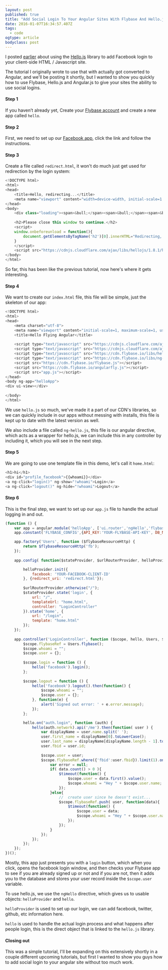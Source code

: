 ```yaml
---
layout: post 
published: true 
title: "Add Social Login To Your Angular Sites With Flybase And Hello.js" 
date: 2016-01-07T16:34:57.407Z 
tags:
  - code
ogtype: article 
bodyclass: post 
---
```


I posted [earlier](http://blog.flybase.io/2015/08/12/client-side-login-flybase-hellojs/) about using the [Hello.js](http://adodson.com/hello.js/#hellojs) library to add Facebook login to your client-side HTML / Javascript site.

The tutorial I originally wrote to use that with actually got converted to Angular, and we'll be posting it shortly, but I wanted to show you quickly how to use Flybase, Hello.js and Angular.js to give your sites the ability to use social logins.

#### Step 1

If you haven’t already yet, Create your [Flybase account](https://app.flybase.io/signup) and create a new app called `hello`.

#### Step 2

First, we need to set up our [Facebook app](https://developers.facebook.com/apps), click the link and follow the instructions.

#### Step 3

Create a file called `redirect.html`, it won't do much just get used for redirection by the login system:

```javascript
<!DOCTYPE html>
<html>
<head>
	<title>Hello, redirecting...</title>
	<meta name="viewport" content="width=device-width, initial-scale=1.0, user-scalable=yes" />
</head>
<body>
	<div class="loading"><span>&bull;</span><span>&bull;</span><span>&bull;</span></div>
	
	<h2>Please close this window to continue.</h2>
	<script>
	window.onbeforeunload = function(){
		document.getElementsByTagName('h2')[0].innerHTML="Redirecting, please wait";
	}
	</script>
	<script src="https://cdnjs.cloudflare.com/ajax/libs/hellojs/1.8.1/hello.all.min.js"></script>
</body>
</html>
```

So far, this has been like the previous tutorial, now here's where it gets interesting.

#### Step 4

We want to create our `index.html` file, this file will be simple, just the skeleton of our app:

```javascript
<!DOCTYPE html>
<html>
<head>
    <meta charset="utf-8">
    <meta name="viewport" content="initial-scale=1, maximum-scale=1, user-scalable=no, width=device-width">
    <title>Hello Flying Angular</title>
 
    <script type="text/javascript" src="https://cdnjs.cloudflare.com/ajax/libs/angular.js/1.4.8/angular.min.js"></script>
    <script type="text/javascript" src="https://cdnjs.cloudflare.com/ajax/libs/angular-ui-router/0.2.15/angular-ui-router.min.js"></script>
    <script type="text/javascript" src="https://cdn.flybase.io/libs/hello.all.js"></script>
    <script type="text/javascript" src="https://cdn.flybase.io/libs/ng-hello.js"></script>
	<script src="https://cdn.flybase.io/flybase.js"></script>
	<script src="https://cdn.flybase.io/angularfly.js"></script>
    <script src="app.js"></script>
</head>
<body ng-app="helloApp">
<div ui-view></div>
 
</body>
</html>
```

We use `hello.js` so much, we've made it a part of our CDN's libraries, so we can quickly include in our apps without messing with installs, this file is kept up to date with the latest version as well.

We also include a file called `ng-hello.js`, this file is our angular directive, which acts as a wrapper for hello.js, we can include this in any controller by including it, which you will see in the next step.

#### Step 5

We are going to use one template file in this demo, let's call it `home.html`:

```javascript
<h1>hi</h1>
<div id="profile_facebook">{{whoami}}</div>
<a ng-click="login()" ng-show="!whoami">Login</a>
<a ng-click="logout()" ng-hide="!whoami">Logout</a>
```

#### Step 6

This is the final step, we want to set up our `app.js` file to handle the actual logging in and out.

```javascript
(function () {
	var app = angular.module('helloApp', ['ui.router','ngHello','flybaseResourceHttp']);
	app.constant('FLYBASE_CONFIG',{API_KEY:'YOUR-FLYBASE-API-KEY', DB_NAME:'hello'});

	app.factory('Users', function ($flybaseResourceHttp) {
		return $flybaseResourceHttp('fb');
	});
	
	app.config( function($stateProvider, $urlRouterProvider, helloProvider) {

		helloProvider.init({
			facebook: 'YOUR-FACEBOOK-CLIENT-ID'
		}, {redirect_uri: 'redirect.html'});
		
		$urlRouterProvider.otherwise("/");
		$stateProvider.state('login', {
			url: "/",
			templateUrl: "home.html",
			controller: "LoginController"
		}).state('home', {
			url: "/login",
			template: "home.html"
		});
	});
	
	app.controller('LoginController', function ($scope, hello, Users, $timeout) {
		$scope.flybaseRef = Users.flybase();
		$scope.whoami = "";
		$scope.user = {};
		
		$scope.login = function () {
			hello('facebook').login();
		};
		
		$scope.logout = function () {
			hello('facebook').logout().then(function() {
				$scope.whoami = "";
				$scope.user = {};
			}, function(e) {
				alert('Signed out error: ' + e.error.message);
			});
		};

		hello.on("auth.login", function (auth) {
			hello(auth.network).api('/me').then(function( user ) {
				var displayName = user.name.split(' ');
				user.first_name = displayName[0].toLowerCase();
				user.last_name = displayName[displayName.length - 1].toLowerCase();
				user.fbid = user.id;
					
				$scope.user = user;
				$scope.flybaseRef.where({'fbid':user.fbid}).limit(1).once('value', function( data ){
					var error = null;
					if( data.count() > 0 ){
						$timeout(function() {
							$scope.user = data.first().value();
							$scope.whoami = "Hey " + $scope.user.name;
						});
					}else{
						//  create user since he doesn't exist...
						$scope.flybaseRef.push( user, function(data){
							$timeout(function() {
								$scope.user = data;
								$scope.whoami = "Hey " + $scope.user.name;
							});
						});
					}
				});
			});
		});
	});
})();
```

Mostly, this app just presents you with a `login` button, which when you click, opens the facebook login window, and then checks your Flybase app to see if you are already signed up or not and if you are not, then it adds you to the database and stores your user record inside the `$scope.user` variable. 

To use hello.js, we use the `ngHello` directive, which gives us to usable objects: `helloProvider` and `hello`.

`helloProvider` is used to set up our login, we can add facebook, twitter, github, etc information here.

`hello` is used to handle the actual login process and what happens after people login, this is the direct object that is linked to the `hello.js` library.

#### Closing out

This was a simple tutorial, I'll be expanding on this extensively shortly in a couple different upcoming tutorials, but first I wanted to show you guys how to add social login to your angular site without too much work.